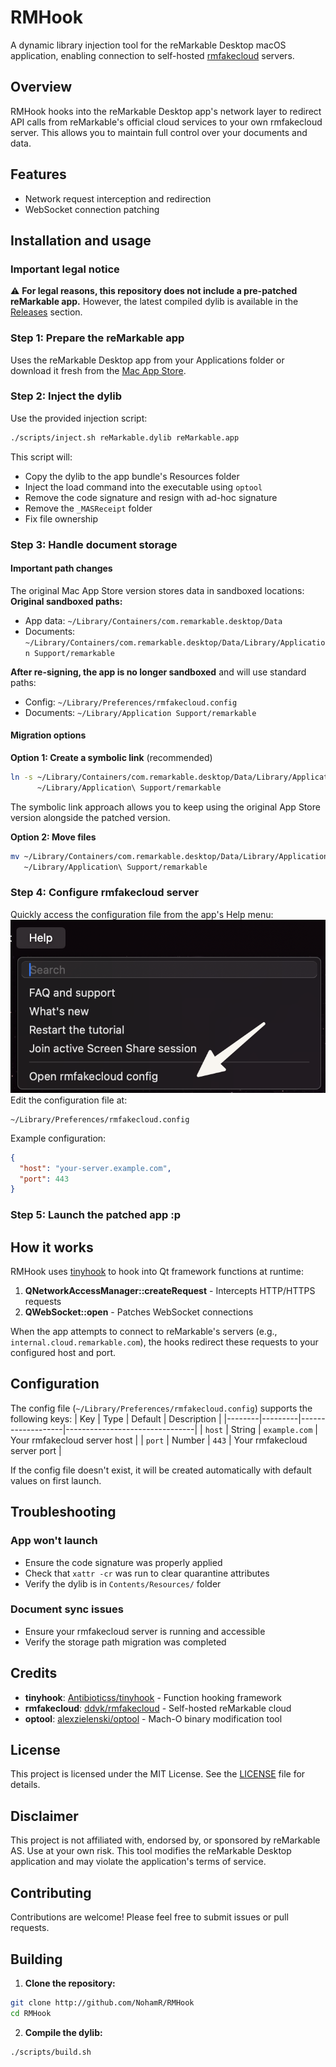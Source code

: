 # RMHook

A dynamic library injection tool for the reMarkable Desktop macOS application, enabling connection to self-hosted [rmfakecloud](https://github.com/ddvk/rmfakecloud) servers.

## Overview

RMHook hooks into the reMarkable Desktop app's network layer to redirect API calls from reMarkable's official cloud services to your own rmfakecloud server. This allows you to maintain full control over your documents and data.

## Features

- Network request interception and redirection
- WebSocket connection patching

## Installation and usage

### Important legal notice

⚠️ **For legal reasons, this repository does not include a pre-patched reMarkable app.** However, the latest compiled dylib is available in the [Releases](https://github.com/NohamR/RMHook/releases/latest) section.

### Step 1: Prepare the reMarkable app

Uses the reMarkable Desktop app from your Applications folder or download it fresh from the [Mac App Store](https://apps.apple.com/app/remarkable-desktop/id1276493162).

### Step 2: Inject the dylib

Use the provided injection script:
```bash
./scripts/inject.sh reMarkable.dylib reMarkable.app
```

This script will:
- Copy the dylib to the app bundle's Resources folder
- Inject the load command into the executable using `optool`
- Remove the code signature and resign with ad-hoc signature
- Remove the `_MASReceipt` folder
- Fix file ownership

### Step 3: Handle document storage

#### Important path changes

The original Mac App Store version stores data in sandboxed locations:
**Original sandboxed paths:**
- App data: `~/Library/Containers/com.remarkable.desktop/Data`
- Documents: `~/Library/Containers/com.remarkable.desktop/Data/Library/Application Support/remarkable`

**After re-signing, the app is no longer sandboxed** and will use standard paths:
- Config: `~/Library/Preferences/rmfakecloud.config`
- Documents: `~/Library/Application Support/remarkable`

#### Migration options

**Option 1: Create a symbolic link** (recommended)
```bash
ln -s ~/Library/Containers/com.remarkable.desktop/Data/Library/Application\ Support/remarkable \
      ~/Library/Application\ Support/remarkable
```
The symbolic link approach allows you to keep using the original App Store version alongside the patched version.

**Option 2: Move files**
```bash
mv ~/Library/Containers/com.remarkable.desktop/Data/Library/Application\ Support/remarkable \
   ~/Library/Application\ Support/remarkable
```

### Step 4: Configure rmfakecloud server
Quickly access the configuration file from the app's Help menu:
![help-config.png](docs/help-config.png)
Edit the configuration file at:
```
~/Library/Preferences/rmfakecloud.config
```

Example configuration:
```json
{
  "host": "your-server.example.com",
  "port": 443
}
```

### Step 5: Launch the patched app :p

## How it works
RMHook uses [tinyhook](https://github.com/Antibioticss/tinyhook/) to hook into Qt framework functions at runtime:
1. **QNetworkAccessManager::createRequest** - Intercepts HTTP/HTTPS requests
2. **QWebSocket::open** - Patches WebSocket connections

When the app attempts to connect to reMarkable's servers (e.g., `internal.cloud.remarkable.com`), the hooks redirect these requests to your configured host and port.

## Configuration

The config file (`~/Library/Preferences/rmfakecloud.config`) supports the following keys:
| Key    | Type    | Default           | Description                    |
|--------|---------|-------------------|--------------------------------|
| `host` | String  | `example.com`     | Your rmfakecloud server host   |
| `port` | Number  | `443`             | Your rmfakecloud server port   |

If the config file doesn't exist, it will be created automatically with default values on first launch.

## Troubleshooting

### App won't launch
- Ensure the code signature was properly applied
- Check that `xattr -cr` was run to clear quarantine attributes
- Verify the dylib is in `Contents/Resources/` folder

### Document sync issues
- Ensure your rmfakecloud server is running and accessible
- Verify the storage path migration was completed

## Credits
- **tinyhook**: [Antibioticss/tinyhook](https://github.com/Antibioticss/tinyhook/) - Function hooking framework
- **rmfakecloud**: [ddvk/rmfakecloud](https://github.com/ddvk/rmfakecloud) - Self-hosted reMarkable cloud
- **optool**: [alexzielenski/optool](https://github.com/alexzielenski/optool) - Mach-O binary modification tool

## License

This project is licensed under the MIT License. See the [LICENSE](LICENSE) file for details.

## Disclaimer

This project is not affiliated with, endorsed by, or sponsored by reMarkable AS. Use at your own risk. This tool modifies the reMarkable Desktop application and may violate the application's terms of service.

## Contributing

Contributions are welcome! Please feel free to submit issues or pull requests.

## Building

1. **Clone the repository:**
```bash
git clone http://github.com/NohamR/RMHook
cd RMHook
```

2. **Compile the dylib:**
```bash
./scripts/build.sh
```